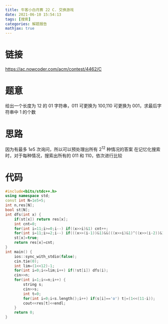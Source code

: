 ```yaml
---
title: 牛客小白月赛 22 C. 交换游戏
date: 2021-06-10 15:54:13
tags: [搜索]
categories: 解题报告
mathjax: true
---
```


# 链接

<https://ac.nowcoder.com/acm/contest/4462/C>

# 题意

给出一个长度为 $12$ 的 $01$ 字符串，$011$ 可更换为 $100$,$110$ 可更换为 $001$，求最后字符串中 $1$ 的个数

# 思路

因为有最多 $1e5$ 次询问，所以可以预处理出所有 $2^{12}$ 种情况的答案
在记忆化搜索时，对于每种情况，搜索出所有的 $011$ 和 $110$，依次进行比较

<!--more-->

# 代码

```cpp
#include<bits/stdc++.h>
using namespace std;
const int N=1e5+5;
int n,res[N];
bool st[N];
int dfs(int x) {
    if(st[x]) return res[x];
    int cnt=0;
    for(int i=11;i>=0;i--) if((x>>i)&1) cnt++;
    for(int i=11;i>=2;i--) if(((x>>(i-1))&1)&&(((x>>i)&1)^((x>>(i-2))&1))) cnt=min(cnt,dfs(x^(7<<(i-2))));
    st[x]=true;
    return res[x]=cnt;
}
int main() {
    ios::sync_with_stdio(false);
    cin.tie(0);
    int lim=(1<<12)-1;
    for(int i=0;i<=lim;i++) if(!st[i]) dfs(i);
    cin>>n;
    for(int i=1;i<=n;i++) {
        string s;
        cin>>s;
        int t=0;
        for(int i=0;i<s.length();i++) if(s[i]=='o') t|=(1<<(11-i));
        cout<<res[t]<<endl;
    }
    return 0;
}
```